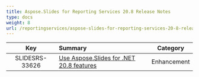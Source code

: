 ```yaml
---
title: Aspose.Slides for Reporting Services 20.8 Release Notes
type: docs
weight: 8
url: /reportingservices/aspose-slides-for-reporting-services-20-8-release-notes/
---
```


|**Key** |**Summary** |**Category** |
| :-: | :- | :-: |
|SLIDESRS-33626|[Use Aspose.Slides for .NET 20.8 features](https://docs.aspose.com/slides/net/aspose-slides-for-net-20-8-release-notes/)|Enhancement|


